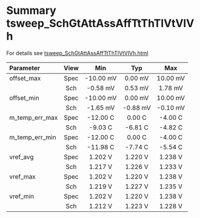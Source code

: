 # Summary tsweep_SchGtAttAssAffTtThTlVtVlVh

For details see <a href='tsweep_SchGtAttAssAffTtThTlVtVlVh.html'>tsweep_SchGtAttAssAffTtThTlVtVlVh.html</a>


|**Parameter**|**View**|**Min** | **Typ** | **Max**|
|:---|:---:|:---:|:---:|:---:|
|offset\_max | Spec | -10.00 mV | 0.00 mV | 10.00 mV |
| | Sch|-0.58 mV | 0.53 mV | 1.78 mV |
|offset\_min | Spec | -10.00 mV | 0.00 mV | 10.00 mV |
| | Sch|-1.65 mV | -0.88 mV | -0.10 mV |
|m\_temp\_err\_max | Spec | -12.00 C | 0.00 C | -4.00 C |
| | Sch|-9.03 C | -6.81 C | -4.82 C |
|m\_temp\_err\_min | Spec | -12.00 C | 0.00 C | -4.00 C |
| | Sch|-11.98 C | -7.74 C | -5.54 C |
|vref\_avg | Spec | 1.202 V | 1.220 V | 1.238 V |
| | Sch|1.217 V | 1.226 V | 1.233 V |
|vref\_max | Spec | 1.202 V | 1.220 V | 1.238 V |
| | Sch|1.219 V | 1.227 V | 1.235 V |
|vref\_min | Spec | 1.202 V | 1.220 V | 1.238 V |
| | Sch|1.212 V | 1.223 V | 1.228 V |
